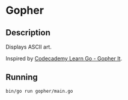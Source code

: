 # Gopher

## Description

Displays ASCII art.

Inspired by [Codecademy Learn Go - Gopher It](https://www.codecademy.com/courses/learn-go/projects/gopher-it).

## Running

```
bin/go run gopher/main.go
```
